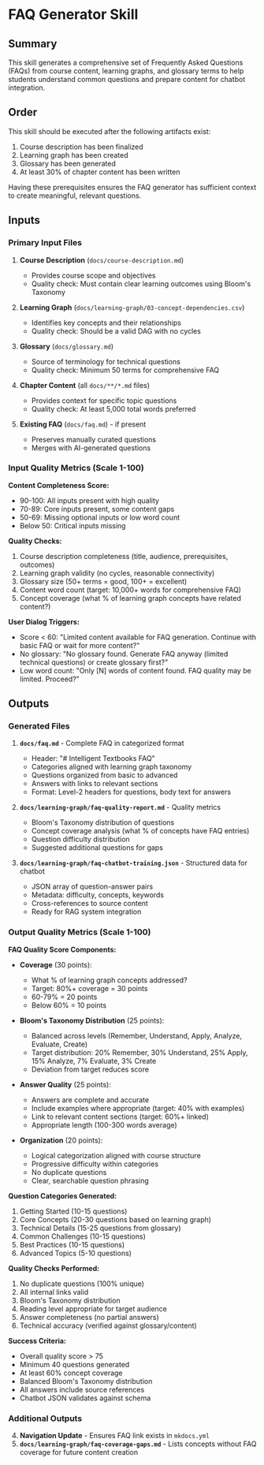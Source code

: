 # FAQ Generator Skill

## Summary

This skill generates a comprehensive set of Frequently Asked Questions (FAQs) from course content, learning graphs, and glossary terms to help students understand common questions and prepare content for chatbot integration.

## Order

This skill should be executed after the following artifacts exist:

1. Course description has been finalized
2. Learning graph has been created
3. Glossary has been generated
4. At least 30% of chapter content has been written

Having these prerequisites ensures the FAQ generator has sufficient context to create meaningful, relevant questions.

## Inputs

### Primary Input Files

1. **Course Description** (`docs/course-description.md`)
   - Provides course scope and objectives
   - Quality check: Must contain clear learning outcomes using Bloom's Taxonomy

2. **Learning Graph** (`docs/learning-graph/03-concept-dependencies.csv`)
   - Identifies key concepts and their relationships
   - Quality check: Should be a valid DAG with no cycles

3. **Glossary** (`docs/glossary.md`)
   - Source of terminology for technical questions
   - Quality check: Minimum 50 terms for comprehensive FAQ

4. **Chapter Content** (all `docs/**/*.md` files)
   - Provides context for specific topic questions
   - Quality check: At least 5,000 total words preferred

5. **Existing FAQ** (`docs/faq.md`) - if present
   - Preserves manually curated questions
   - Merges with AI-generated questions

### Input Quality Metrics (Scale 1-100)

**Content Completeness Score:**
- 90-100: All inputs present with high quality
- 70-89: Core inputs present, some content gaps
- 50-69: Missing optional inputs or low word count
- Below 50: Critical inputs missing

**Quality Checks:**

1. Course description completeness (title, audience, prerequisites, outcomes)
2. Learning graph validity (no cycles, reasonable connectivity)
3. Glossary size (50+ terms = good, 100+ = excellent)
4. Content word count (target: 10,000+ words for comprehensive FAQ)
5. Concept coverage (what % of learning graph concepts have related content?)

**User Dialog Triggers:**
- Score < 60: "Limited content available for FAQ generation. Continue with basic FAQ or wait for more content?"
- No glossary: "No glossary found. Generate FAQ anyway (limited technical questions) or create glossary first?"
- Low word count: "Only [N] words of content found. FAQ quality may be limited. Proceed?"

## Outputs

### Generated Files

1. **`docs/faq.md`** - Complete FAQ in categorized format
   - Header: "# Intelligent Textbooks FAQ"
   - Categories aligned with learning graph taxonomy
   - Questions organized from basic to advanced
   - Answers with links to relevant sections
   - Format: Level-2 headers for questions, body text for answers

2. **`docs/learning-graph/faq-quality-report.md`** - Quality metrics
   - Bloom's Taxonomy distribution of questions
   - Concept coverage analysis (what % of concepts have FAQ entries)
   - Question difficulty distribution
   - Suggested additional questions for gaps

3. **`docs/learning-graph/faq-chatbot-training.json`** - Structured data for chatbot
   - JSON array of question-answer pairs
   - Metadata: difficulty, concepts, keywords
   - Cross-references to source content
   - Ready for RAG system integration

### Output Quality Metrics (Scale 1-100)

**FAQ Quality Score Components:**

- **Coverage** (30 points):
  - What % of learning graph concepts addressed?
  - Target: 80%+ coverage = 30 points
  - 60-79% = 20 points
  - Below 60% = 10 points

- **Bloom's Taxonomy Distribution** (25 points):
  - Balanced across levels (Remember, Understand, Apply, Analyze, Evaluate, Create)
  - Target distribution: 20% Remember, 30% Understand, 25% Apply, 15% Analyze, 7% Evaluate, 3% Create
  - Deviation from target reduces score

- **Answer Quality** (25 points):
  - Answers are complete and accurate
  - Include examples where appropriate (target: 40% with examples)
  - Link to relevant content sections (target: 60%+ linked)
  - Appropriate length (100-300 words average)

- **Organization** (20 points):
  - Logical categorization aligned with course structure
  - Progressive difficulty within categories
  - No duplicate questions
  - Clear, searchable question phrasing

**Question Categories Generated:**

1. Getting Started (10-15 questions)
2. Core Concepts (20-30 questions based on learning graph)
3. Technical Details (15-25 questions from glossary)
4. Common Challenges (10-15 questions)
5. Best Practices (10-15 questions)
6. Advanced Topics (5-10 questions)

**Quality Checks Performed:**

1. No duplicate questions (100% unique)
2. All internal links valid
3. Bloom's Taxonomy distribution
4. Reading level appropriate for target audience
5. Answer completeness (no partial answers)
6. Technical accuracy (verified against glossary/content)

**Success Criteria:**
- Overall quality score > 75
- Minimum 40 questions generated
- At least 60% concept coverage
- Balanced Bloom's Taxonomy distribution
- All answers include source references
- Chatbot JSON validates against schema

### Additional Outputs

4. **Navigation Update** - Ensures FAQ link exists in `mkdocs.yml`
5. **`docs/learning-graph/faq-coverage-gaps.md`** - Lists concepts without FAQ coverage for future content creation
